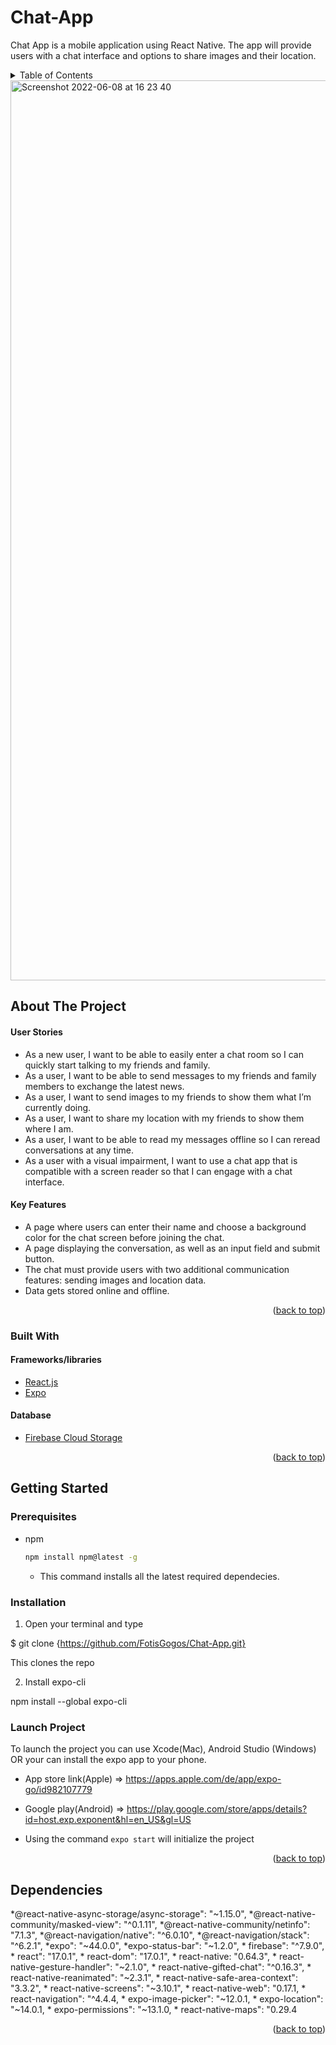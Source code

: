 # Chat-App

Chat App is a mobile application using React Native. The app will provide users with a chat interface and options to share images and their location.

<!-- TABLE OF CONTENTS -->
<details>
  <summary>Table of Contents</summary>
  <ol>
    <li>
      <a href="#about-the-project">About The Project</a>
      <ul>
        <li><a href="#built-with">Built With</a></li>
      </ul>
    </li>
    <li>
      <a href="#getting-started">Getting Started</a>
      <ul>
        <li><a href="#prerequisites">Prerequisites</a></li>
        <li><a href="#installation">Installation</a></li>
      </ul>
      </li>
    <li><a href="#Dependencies">Dependencies</a></li>
  </ol>
</details>

<img width="1440" alt="Screenshot 2022-06-08 at 16 23 40" src="https://user-images.githubusercontent.com/83247314/172641830-c9fe1d27-f42c-4fd1-a7e1-2dd0efa1dab9.png">

<!-- ABOUT THE PROJECT -->
## About The Project


#### User Stories
* As a new user, I want to be able to easily enter a chat room so I can quickly start talking to my
friends and family.
* As a user, I want to be able to send messages to my friends and family members to exchange
the latest news.
* As a user, I want to send images to my friends to show them what I’m currently doing.
* As a user, I want to share my location with my friends to show them where I am.
* As a user, I want to be able to read my messages offline so I can reread conversations at any
time.
* As a user with a visual impairment, I want to use a chat app that is compatible with a screen
reader so that I can engage with a chat interface.

#### Key Features
* A page where users can enter their name and choose a background color for the chat screen
before joining the chat.
* A page displaying the conversation, as well as an input field and submit button.
* The chat must provide users with two additional communication features: sending images
and location data.
* Data gets stored online and offline.

<p align="right">(<a href="#top">back to top</a>)</p>

### Built With

#### Frameworks/libraries

* [React.js](https://reactjs.org/)
* [Expo](https://expo.dev/)

#### Database

* [Firebase Cloud Storage](https://firebase.google.com/)


<p align="right">(<a href="#top">back to top</a>)</p>

<!-- GETTING STARTED -->
## Getting Started

### Prerequisites

* npm
  ```sh
  npm install npm@latest -g
  ```
  * This command installs all the latest required  dependecies.
 
 ### Installation
 
 1) Open your terminal and type

$ git clone {https://github.com/FotisGogos/Chat-App.git}

This clones the repo
 
 2) Install expo-cli 
  
npm install --global expo-cli

 ### Launch Project

To launch the project you can use Xcode(Mac), Android Studio (Windows) OR your can install the expo app to your phone.

* App store link(Apple) => https://apps.apple.com/de/app/expo-go/id982107779
* Google play(Android) => https://play.google.com/store/apps/details?id=host.exp.exponent&hl=en_US&gl=US

* Using the command  ``` expo start ``` will initialize the project

<p align="right">(<a href="#top">back to top</a>)</p>


<!-- DEPENDENCIES -->
##  Dependencies

 *@react-native-async-storage/async-storage": "~1.15.0",
  *@react-native-community/masked-view": "^0.1.11",
   *@react-native-community/netinfo": "7.1.3",
    *@react-navigation/native": "^6.0.10",
    *@react-navigation/stack": "^6.2.1",
    *expo": "~44.0.0",
    *expo-status-bar": "~1.2.0",
    * firebase": "^7.9.0",
    * react": "17.0.1",
    * react-dom": "17.0.1",
    * react-native: "0.64.3",
    * react-native-gesture-handler": "~2.1.0",
    * react-native-gifted-chat": "^0.16.3",
    * react-native-reanimated": "~2.3.1",
    * react-native-safe-area-context": "3.3.2",
    * react-native-screens": "~3.10.1",
    * react-native-web": "0.17.1,
    * react-navigation": "^4.4.4,
    * expo-image-picker": "~12.0.1,
    * expo-location": "~14.0.1,
    * expo-permissions": "~13.1.0,
    * react-native-maps": "0.29.4

<p align="right">(<a href="#top">back to top</a>)</p>
